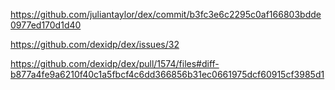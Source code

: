 <https://github.com/juliantaylor/dex/commit/b3fc3e6c2295c0af166803bdde0977ed170d1d40>

<https://github.com/dexidp/dex/issues/32>

<https://github.com/dexidp/dex/pull/1574/files#diff-b877a4fe9a6210f40c1a5fbcf4c6dd366856b31ec0661975dcf60915cf3985d1>